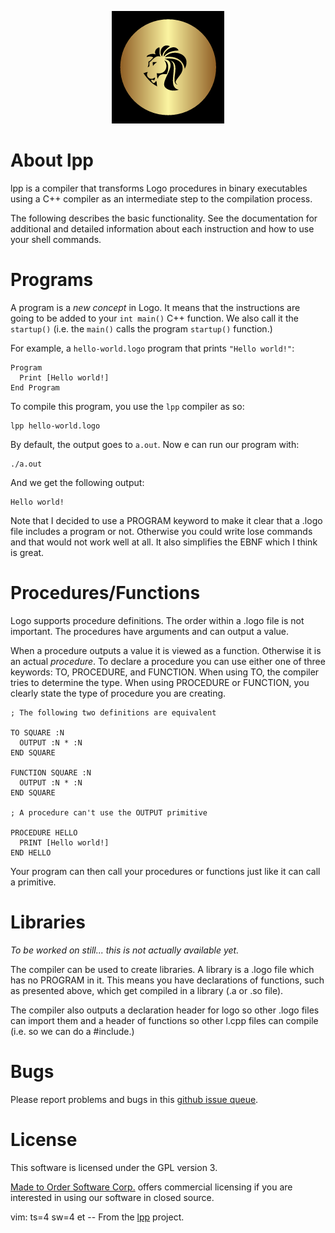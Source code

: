 
<p align="center">
<img alt="lpp" title="A Logo Compiler to transform Logo scripts to binary."
src="https://raw.githubusercontent.com/m2osw/lpp/master/doc/lpp-logo.png" width="180" height="180"/>
</p>

# About lpp

lpp is a compiler that transforms Logo procedures in binary executables
using a C++ compiler as an intermediate step to the compilation process.

The following describes the basic functionality. See the documentation
for additional and detailed information about each instruction and
how to use your shell commands.

# Programs

A program is a _new concept_ in Logo. It means that the instructions
are going to be added to your `int main()` C++ function. We also call
it the `startup()` (i.e. the `main()` calls the program `startup()`
function.)

For example, a `hello-world.logo` program that prints `"Hello world!"`:

    Program
      Print [Hello world!]
    End Program

To compile this program, you use the `lpp` compiler as so:

    lpp hello-world.logo

By default, the output goes to `a.out`. Now e can run our program with:

    ./a.out

And we get the following output:

    Hello world!

Note that I decided to use a PROGRAM keyword to make it clear that a
.logo file includes a program or not. Otherwise you could write lose
commands and that would not work well at all. It also simplifies the
EBNF which I think is great.

# Procedures/Functions

Logo supports procedure definitions. The order within a .logo file is not
important. The procedures have arguments and can output a value.

When a procedure outputs a value it is viewed as a function. Otherwise it
is an actual _procedure_. To declare a procedure you can use either one
of three keywords: TO, PROCEDURE, and FUNCTION. When using TO, the compiler
tries to determine the type. When using PROCEDURE or FUNCTION, you clearly
state the type of procedure you are creating.

    ; The following two definitions are equivalent

    TO SQUARE :N
      OUTPUT :N * :N
    END SQUARE

    FUNCTION SQUARE :N
      OUTPUT :N * :N
    END SQUARE

    ; A procedure can't use the OUTPUT primitive

    PROCEDURE HELLO
      PRINT [Hello world!]
    END HELLO

Your program can then call your procedures or functions just like it can
call a primitive.

# Libraries

_To be worked on still... this is not actually available yet._

The compiler can be used to create libraries. A library is a .logo file
which has no PROGRAM in it. This means you have declarations of functions,
such as presented above, which get compiled in a library (.a or .so file).

The compiler also outputs a declaration header for logo so other .logo
files can import them and a header of functions so other l.cpp files can
compile (i.e. so we can do a #include.)

# Bugs

Please report problems and bugs in this
[github issue queue](https://github.com/m2osw/lpp/issues).


# License

This software is licensed under the GPL version 3.

[Made to Order Software Corp.](https://www.m2osw.com/) offers commercial
licensing if you are interested in using our software in closed source.


vim: ts=4 sw=4 et
-- From the [lpp](https://www.m2osw.com/lpp) project.

